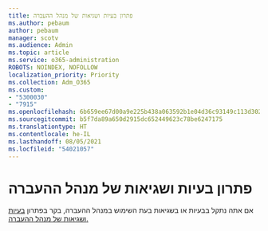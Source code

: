 ```yaml
---
title: פתרון בעיות ושגיאות של מנהל ההעברה
ms.author: pebaum
author: pebaum
manager: scotv
ms.audience: Admin
ms.topic: article
ms.service: o365-administration
ROBOTS: NOINDEX, NOFOLLOW
localization_priority: Priority
ms.collection: Adm_O365
ms.custom:
- "5300030"
- "7915"
ms.openlocfilehash: 6b659ee67d00a9e225b438a063592b1e04d36c93149c113d302cb56e474db3a8
ms.sourcegitcommit: b5f7da89a650d2915dc652449623c78be6247175
ms.translationtype: HT
ms.contentlocale: he-IL
ms.lasthandoff: 08/05/2021
ms.locfileid: "54021057"
---
```

# <a name="troubleshoot-migration-manager-issues-and-errors"></a>פתרון בעיות ושגיאות של מנהל ההעברה

אם אתה נתקל בבעיות או בשגיאות בעת השימוש במנהל ההעברה, בקר בפתרון [בעיות ושגיאות של מנהל ההעברה.](https://docs.microsoft.com/sharepointmigration/mm-troubleshoot)
